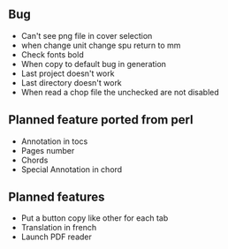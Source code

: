 
Bug
-----

- Can't see png file in cover selection
- when change unit change spu return to mm
- Check fonts bold
- When copy to default bug in generation
- Last project doesn't work
- Last  directory doesn't work
- When read a chop file the unchecked are not disabled

Planned feature ported from perl
--------------------------------

- Annotation in tocs
- Pages number
- Chords
- Special Annotation in chord



Planned features
------------------

- Put a button  copy like other for each tab
- Translation in french
- Launch PDF reader

